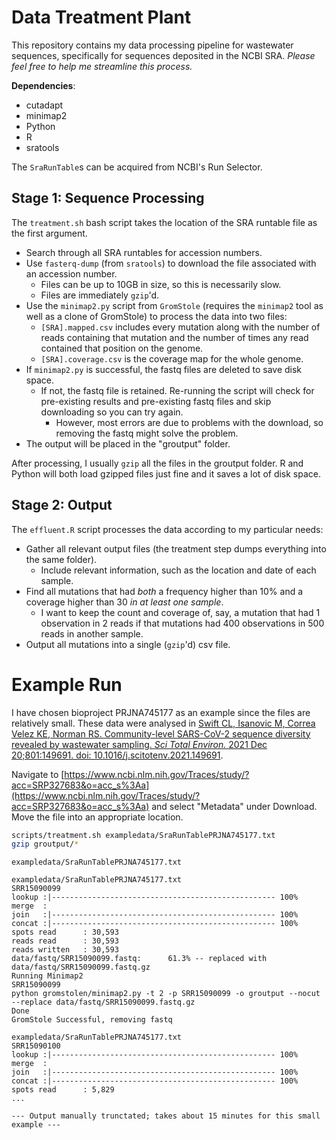 # Data Treatment Plant

This repository contains my data processing pipeline for wastewater sequences, specifically for sequences deposited in the NCBI SRA. *Please feel free to help me streamline this process.*

**Dependencies**:

- cutadapt
- minimap2
- Python
- R
- sratools

The `SraRunTable`s can be acquired from NCBI's Run Selector. 

## Stage 1: Sequence Processing

The `treatment.sh` bash script takes the location of the SRA runtable file as the first argument.

- Search through all SRA runtables for accession numbers.
- Use `fasterq-dump` (from `sratools`) to download the file associated with an accession number.
    - Files can be up to 10GB in size, so this is necessarily slow.
    - Files are immediately `gzip`'d.
- Use the `minimap2.py` script from `GromStole` (requires the `minimap2` tool as well as a clone of GromStole) to process the data into two files:
    - `[SRA].mapped.csv` includes every mutation along with the number of reads containing that mutation and the number of times any read contained that position on the genome.
    - `[SRA].coverage.csv` is the coverage map for the whole genome.
- If `minimap2.py` is successful, the fastq files are deleted to save disk space.
    - If not, the fastq file is retained. Re-running the script will check for pre-existing results and pre-existing fastq files and skip downloading so you can try again. 
        - However, most errors are due to problems with the download, so removing the fastq might solve the problem.
- The output will be placed in the "groutput" folder. 

After processing, I usually `gzip` all the files in the groutput folder. R and Python will both load gzipped files just fine and it saves a lot of disk space.

## Stage 2: Output

The `effluent.R` script processes the data according to my particular needs:

- Gather all relevant output files (the treatment step dumps everything into the same folder).
    - Include relevant information, such as the location and date of each sample.
- Find all mutations that had *both* a frequency higher than 10% and a coverage higher than 30 *in at least one sample*.
    - I want to keep the count and coverage of, say, a mutation that had 1 observation in 2 reads if that mutations had 400 observations in 500 reads in another sample. 
- Output all mutations into a single (`gzip`'d) csv file.

# Example Run

I have chosen bioproject PRJNA745177 as an example since the files are relatively small. These data were analysed in [Swift CL, Isanovic M, Correa Velez KE, Norman RS. Community-level SARS-CoV-2 sequence diversity revealed by wastewater sampling. *Sci Total Environ.* 2021 Dec 20;801:149691. doi: 10.1016/j.scitotenv.2021.149691](https://www.ncbi.nlm.nih.gov/pmc/articles/PMC8372435/).

Navigate to [https://www.ncbi.nlm.nih.gov/Traces/study/?acc=SRP327683&o=acc_s%3Aa](https://www.ncbi.nlm.nih.gov/Traces/study/?acc=SRP327683&o=acc_s%3Aa) and select "Metadata" under Download. Move the file into an appropriate location. 

```sh
scripts/treatment.sh exampledata/SraRunTablePRJNA745177.txt
gzip groutput/*
```

```
exampledata/SraRunTablePRJNA745177.txt

exampledata/SraRunTablePRJNA745177.txt
SRR15090099
lookup :|-------------------------------------------------- 100%   
merge  : 
join   :|-------------------------------------------------- 100%   
concat :|-------------------------------------------------- 100%   
spots read      : 30,593
reads read      : 30,593
reads written   : 30,593
data/fastq/SRR15090099.fastq:      61.3% -- replaced with data/fastq/SRR15090099.fastq.gz
Running Minimap2
SRR15090099
python gromstolen/minimap2.py -t 2 -p SRR15090099 -o groutput --nocut --replace data/fastq/SRR15090099.fastq.gz
Done
GromStole Successful, removing fastq

exampledata/SraRunTablePRJNA745177.txt
SRR15090100
lookup :|-------------------------------------------------- 100%   
merge  : 
join   :|-------------------------------------------------- 100%   
concat :|-------------------------------------------------- 100%   
spots read      : 5,829
...

--- Output manually trunctated; takes about 15 minutes for this small example ---
```

